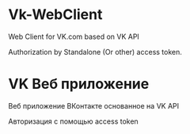 # Vk-WebClient
Web Client for VK.com based on VK API

Authorization by Standalone (Or other) access token.
# VK Веб приложение
Веб приложение ВКонтакте основанное на VK API

Авторизация с помощью access token
